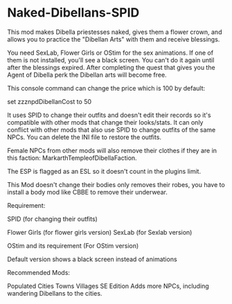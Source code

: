 # Naked-Dibellans-SPID
This mod makes Dibella priestesses naked, gives them a flower crown, and allows you to practice the "Dibellan Arts" with them and receive blessings.

You need SexLab﻿, Flower Girls﻿ or OStim for the sex animations. If one of them is not installed, you'll see a black screen. You can't do it again until after the blessings expired. After completing the quest that gives you the Agent of Dibella perk the Dibellan arts will become free. 

This console command can change the price which is 100 by default:
 

set zzznpdDibellanCost to 50

 

It uses SPID﻿ to change their outfits and doesn't edit their records so it's compatible with other mods that change their looks/stats. It can only conflict with other mods that also use SPID to change outfits of the same NPCs. You can delete the INI file to restore the outfits.

Female NPCs from other mods will also remove their clothes if they are in this faction: MarkarthTempleofDibellaFaction.

The ESP is flagged as an ESL so it doesn't count in the plugins limit.

 

This Mod doesn't change their bodies only removes their robes, you have to install a body mod like CBBE to remove their underwear.

 

Requirement:


 SPID  (for changing their outfits)

 Flower Girls (for flower girls version)
 SexLab (for Sexlab version)

 OStim and its requirement (For OStim version)

Default version shows a black screen instead of animations

 

Recommended Mods:

 

 Populated Cities Towns Villages SE Edition  Adds more NPCs, including wandering Dibellans to the cities.
